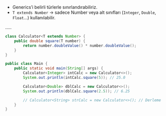 - Generics’i belirli türlerle sınırlandırabiliriz.
- `T extends Number` → sadece Number veya alt sınıfları (`Integer`, `Double`, `Float`...) kullanılabilir.

.....

```java
class Calculator<T extends Number> {
    public double square(T number) {
        return number.doubleValue() * number.doubleValue();
    }
}

public class Main {
    public static void main(String[] args) {
        Calculator<Integer> intCalc = new Calculator<>();
        System.out.println(intCalc.square(5)); // 25.0

        Calculator<Double> dblCalc = new Calculator<>();
        System.out.println(dblCalc.square(2.5)); // 6.25

        // Calculator<String> strCalc = new Calculator<>(); // Derleme hatası ❌
    }
}
```